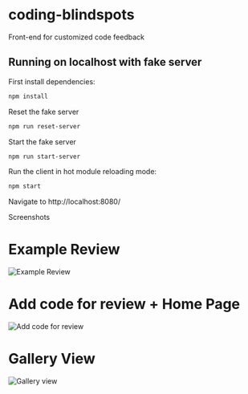 # coding-blindspots

Front-end for customized code feedback

## Running on localhost with fake server

First install dependencies:

```sh
npm install
```

Reset the fake server

```sh
npm run reset-server
```

Start the fake server

```sh
npm run start-server
```

Run the client in hot module reloading mode:

```sh
npm start
```

Navigate to http://localhost:8080/

Screenshots

# Example Review
![Example Review](https://github.com/mrraghur/coding-blindspots/blob/master/screenshots/codingBlindspots1.png)

# Add code for review + Home Page

![Add code for review](https://github.com/mrraghur/coding-blindspots/blob/master/screenshots/codingBlindspots2.png)

# Gallery View
![Gallery view](https://github.com/mrraghur/coding-blindspots/blob/master/screenshots/codingBlindspots3.png)







